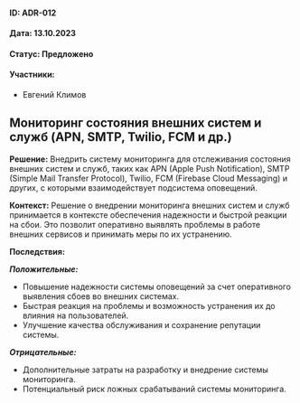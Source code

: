 #### ID: ADR-012

#### Дата: 13.10.2023

#### Статус: Предложено

#### Участники:
* Евгений Климов

## Мониторинг состояния внешних систем и служб (APN, SMTP, Twilio, FCM и др.)

**Решение:**
Внедрить систему мониторинга для отслеживания состояния внешних систем и служб, таких как APN (Apple Push Notification), SMTP (Simple Mail Transfer Protocol), Twilio, FCM (Firebase Cloud Messaging) и других, с которыми взаимодействует подсистема оповещений.

**Контекст:**
Решение о внедрении мониторинга внешних систем и служб принимается в контексте обеспечения надежности и быстрой реакции на сбои. Это позволит оперативно выявлять проблемы в работе внешних сервисов и принимать меры по их устранению.

**Последствия:**

***Положительные:***

- Повышение надежности системы оповещений за счет оперативного выявления сбоев во внешних системах.
- Быстрая реакция на проблемы и возможность устранения их до влияния на пользователей.
- Улучшение качества обслуживания и сохранение репутации системы.

***Отрицательные:***

- Дополнительные затраты на разработку и внедрение системы мониторинга.
- Потенциальный риск ложных срабатываний системы мониторинга.